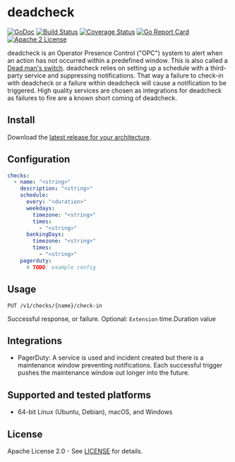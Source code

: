 # deadcheck

[![GoDoc](https://godoc.org/github.com/adamdecaf/csvq?status.svg)](https://godoc.org/github.com/adamdecaf/csvq)
[![Build Status](https://github.com/adamdecaf/csvq/workflows/Go/badge.svg)](https://github.com/adamdecaf/csvq/actions)
[![Coverage Status](https://codecov.io/gh/adamdecaf/csvq/branch/master/graph/badge.svg)](https://codecov.io/gh/adamdecaf/csvq)
[![Go Report Card](https://goreportcard.com/badge/github.com/adamdecaf/csvq)](https://goreportcard.com/report/github.com/adamdecaf/csvq)
[![Apache 2 License](https://img.shields.io/badge/license-Apache2-blue.svg)](https://raw.githubusercontent.com/adamdecaf/csvq/master/LICENSE)

deadcheck is an Operator Presence Control ("OPC") system to alert when an action has not occurred within a predefined window. This is also called a [Dead man's switch](https://en.wikipedia.org/wiki/Dead_man's_switch). deadcheck relies on setting up a schedule with a third-party service and suppressing notifications. That way a failure to check-in with deadcheck or a failure within deadcheck will cause a notification to be triggered. High quality services are chosen as integrations for deadcheck as failures to fire are a known short coming of deadcheck.

## Install

Download the [latest release for your architecture](https://github.com/adamdecaf/deadcheck/releases/latest).

## Configuration
```yaml
checks:
  - name: "<string>"
    description: "<string>"
    schedule:
      every: "<duration>"
      weekdays:
        timezone: "<string>"
        times:
          - "<string>"
      bankingDays:
        timezone: "<string>"
        times:
          - "<string>"
    pagerduty:
      # TODO: example config
```


## Usage

`PUT /v1/checks/{name}/check-in`

Successful response, or failure. Optional: `Extension` time.Duration value


## Integrations

- PagerDuty: A service is used and incident created but there is a maintenance window preventing notifications. Each successful trigger pushes the maintenance window out longer into the future.

## Supported and tested platforms

- 64-bit Linux (Ubuntu, Debian), macOS, and Windows

## License

Apache License 2.0 - See [LICENSE](LICENSE) for details.
